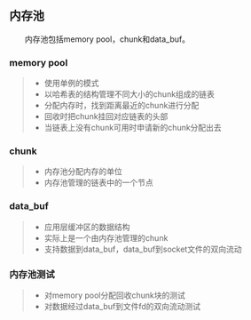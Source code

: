 ## 内存池
&emsp;&emsp;内存池包括memory pool，chunk和data_buf。
### memory pool
> * 使用单例的模式
> * 以哈希表的结构管理不同大小的chunk组成的链表
> * 分配内存时，找到距离最近的chunk进行分配
> * 回收时把chunk挂回对应链表的头部
> * 当链表上没有chunk可用时申请新的chunk分配出去
### chunk
> * 内存池分配内存的单位
> * 内存池管理的链表中的一个节点
### data_buf
> * 应用层缓冲区的数据结构
> * 实际上是一个由内存池管理的chunk
> * 支持数据到data_buf，data_buf到socket文件的双向流动
### 内存池测试
> * 对memory pool分配回收chunk块的测试
> * 对数据经过data_buf到文件fd的双向流动测试